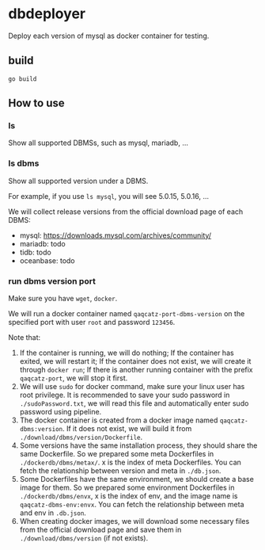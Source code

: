 # dbdeployer
Deploy each version of mysql as docker container for testing.

## build

```shell
go build
```

## How to use

### ls

Show all supported DBMSs, such as mysql, mariadb, ...

### ls dbms

Show all supported version under a DBMS.

For example, if you use `ls mysql`, you will see 5.0.15, 5.0.16, ...

We will collect release versions from the official download page of each DBMS:

* mysql: https://downloads.mysql.com/archives/community/
* mariadb: todo
* tidb: todo
* oceanbase: todo

### run dbms version port

Make sure you have `wget`, `docker`.

We will run a docker container named `qaqcatz-port-dbms-version` on the specified port
with user `root` and password `123456`.

Note that:

  1. If the container is running, we will do nothing;
    If the container has exited, we will restart it;
  If the container does not exist, we will create it through `docker run`;
  If there is another running container with the prefix `qaqcatz-port`, we will stop it first.
  2. We will use `sudo` for docker command, make sure your linux user has root privilege.
    It is recommended to save your sudo password in `./sudoPassword.txt`,
  we will read this file and automatically enter sudo password using pipeline.
  3. The docker container is created from a docker image named `qaqcatz-dbms:version`.
    If it does not exist, we will build it from `./download/dbms/version/Dockerfile`.
  4. Some versions have the same installation process, they should share the same Dockerfile.
    So we prepared some meta Dockerfiles in `./dockerdb/dbms/metax/`.
  x is the index of meta Dockerfiles.
  You can fetch the relationship between version and meta in `./db.json`.
  5. Some Dockerfiles have the same environment, we should create a base image for them.
    So we prepared some environment Dockerfiles in `./dockerdb/dbms/envx`,
  x is the index of env, and the image name is `qaqcatz-dbms-env:envx`.
  You can fetch the relationship between meta and env in `.db.json`.
  6.   When creating docker images, we will download some necessary files from the official download page
  and save them in `./download/dbms/version` (if not exists).